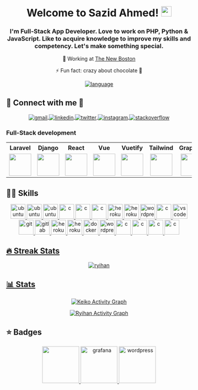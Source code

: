 <h1 align="center">
    Welcome to Sazid Ahmed!
    <img src="https://media.giphy.com/media/hvRJCLFzcasrR4ia7z/giphy.gif" width="28">
  </h1>
  
  <h3 align="center">I'm Full-Stack App Developer. Love to work on PHP, Python & JavaScript. Like to acquire knowledge to improve my skills and competency. Let's make something special.
</h3>
  
  <p align="center"> 💼 Working at <a href="https://www.thenewboston.com">The New Boston</a> </p> 
  <p align="center"> ⚡ Fun fact: crazy about chocolate 🍫 </p>
  
  
  <p align="center">
    <a href="https://github-readme-stats.vercel.app/api/top-langs/?username=SazidAhmed&theme=radical&langs_count=10&layout=compact"><img alt="language" src="https://github-readme-stats.vercel.app/api/top-langs/?username=SazidAhmed&theme=radical&langs_count=10&layout=compact" /></a>
   </p>
  <h2>🔌 Connect with me 📱</h2>
  
  <p align="center">
    <a href="mailto:sazidahmed.official@gmail.com">
        <img align="center" src="https://github.com/keikomori/icons-badges/blob/master/badges/Gmail/gmail.svg" alt="gmail" />
    </a>
    <a href="https://www.linkedin.com/in/sazidahmed-codeman/">
      <img align="center" src="https://github.com/keikomori/icons-badges/blob/master/badges/LinkedIn/linkedin.svg" alt="linkedin" />
    </a>
    <a href="https://twitter.com/Sazid_Ahmed_">
      <img align="center" src="https://github.com/keikomori/icons-badges/blob/master/badges/Twitter/twitter.svg" alt="twitter" />
    </a>
    <a href="https://www.instagram.com/sazid_ahmed/">
      <img align="center" src="https://github.com/keikomori/icons-badges/blob/master/badges/Instagram/instagram.svg" alt="instagram" />
    </a>
    <a href="https://stackoverflow.com/users/14216560/sazid-ahmed">
      <img align="center" src="https://github.com/keikomori/icons-badges/blob/master/badges/Stackoverflow/stackoverflow.svg" alt="stackoverflow" />
    </a>
  </p>
  
  ### Full-Stack development
  
  <table>
    <tr>
      <th align="center">Laravel</th>
      <th align="center">Django</th>
      <th align="center">React</th>
      <th align="center">Vue</th>
      <th align="center">Vuetify</th>
      <th align="center">Tailwind</th>
      <th align="center">GraphQL</th>
      <th align="center">MySQL</th>
      <th align="center">PostgreSQL</th>
      <th align="center">Firebase</th>
      <th align="center">MongoDB</th>
    </tr>
      <td align="center">
        <img src="https://cdn.icon-icons.com/icons2/2699/PNG/512/laravel_logo_icon_168331.png" height="60">
      </td>
      <td align="center">
        <img src="https://cdn.icon-icons.com/icons2/2107/PNG/512/file_type_django_icon_130645.png" height="60">
      </td>
      <td align="center">
        <img src="https://cdn.icon-icons.com/icons2/2415/PNG/512/react_original_logo_icon_146374.png" height="60">
      </td>
     <td align="center">
        <img src="https://cdn.icon-icons.com/icons2/2107/PNG/512/file_type_vue_icon_130078.png" height="60">
      </td>
     <td align="center">
        <img src="https://cdn.vuetifyjs.com/docs/images/logos/vuetify-logo-dark-atom.svg" height="60">
      </td>
     <td align="center">
        <img src="https://cdn.icon-icons.com/icons2/2107/PNG/512/file_type_tailwind_icon_130128.png" height="60">
      </td>
     <td align="center">
        <img src="https://cdn.icon-icons.com/icons2/2107/PNG/512/file_type_graphql_icon_130564.png" height="60">
     </td>
     <td align="center">
        <img src="https://cdn.icon-icons.com/icons2/1381/PNG/512/mysqlworkbench_93532.png" height="60">
      </td>
     <td align="center">
        <img src="https://cdn.icon-icons.com/icons2/2699/PNG/512/postgresql_logo_icon_170835.png" height="60">
      </td>
     <td align="center">
        <img src="https://cdn.icon-icons.com/icons2/2699/PNG/512/firebase_logo_icon_171157.png" height="60">
      </td>
     <td align="center">
        <img src="https://cdn.icon-icons.com/icons2/2107/PNG/512/file_type_mongo_icon_130383.png" height="60">
      </td>
  </table>
  
  <h2>👩‍💻 Skills</h2>
  
  <p align="center">
    <a href="#"><img src="https://cdn.icon-icons.com/icons2/46/PNG/128/linux_penguin_animal_9362.png" alt="ubuntu" width="40" height="40"/>
    <a href="https://ubuntu.com/"><img src="https://cdn.icon-icons.com/icons2/70/PNG/512/ubuntu_14143.png" alt="ubuntu" width="40" height="40"/>
    <a href="https://ubuntu.com/"><img src="https://cdn.icon-icons.com/icons2/2108/PNG/512/centos_icon_130972.png" alt="ubuntu" width="40" height="40"/>
    <a href="https://www.learn-c.org"><img src="https://github.com/keikomori/icons-badges/blob/master/icons/C/c.svg" alt="c" width="40" height="40"/>
    <a href="https://www.learn-c.org"><img src="https://cdn.icon-icons.com/icons2/112/PNG/512/python_18894.png" alt="c" width="40" height="40"/>
    <a href="https://www.learn-c.org"><img src="https://cdn.icon-icons.com/icons2/2107/PNG/512/file_type_php_icon_130266.png" alt="c" width="40" height="40"/>
    <a href="https://www.microsoft.com/pt-br/windows/"><img src="https://cdn.icon-icons.com/icons2/2107/PNG/512/file_type_html_icon_130541.png" alt="heroku" width="40" height="40"/>
    <a href="https://www.microsoft.com/pt-br/windows/"><img src="https://cdn.icon-icons.com/icons2/2107/PNG/512/file_type_css_icon_130661.png" alt="heroku" width="40" height="40"/>
    <a href="https://br.wordpress.org/"><img src="https://cdn.icon-icons.com/icons2/2107/PNG/512/file_type_scss_icon_130177.png" alt="wordpress" width="40" height="40"/>
    <a href="https://www.learn-c.org"><img src="https://cdn.icon-icons.com/icons2/2108/PNG/512/javascript_icon_130900.png" alt="c" width="40" height="40"/>
    <a href="https://code.visualstudio.com"><img src="https://cdn.icon-icons.com/icons2/2107/PNG/512/file_type_vscode_icon_130084.png" alt="vscode" width="40" height="40"/>
    <a href="https://git-scm.com/"><img src="https://cdn.icon-icons.com/icons2/2107/PNG/512/file_type_git_icon_130581.png" alt="git" width="40" height="40"/>
    <a href="https://gitlab.com/"><img src="https://cdn.icon-icons.com/icons2/2107/PNG/512/file_type_gitlab_icon_130579.png" alt="gitlab" width="40" height="40"/>
    <a href="https://www.microsoft.com/pt-br/windows/"><img src="https://cdn.icon-icons.com/icons2/2108/PNG/512/heroku_icon_130912.png" alt="heroku" width="40" height="40"/>
    <a href="https://www.microsoft.com/pt-br/windows/"><img src="https://cdn.icon-icons.com/icons2/2107/PNG/512/file_type_netlify_icon_130354.png" alt="heroku" width="40" height="40"/>
    <a href="https://www.docker.com/"><img src="https://cdn.icon-icons.com/icons2/2415/PNG/512/docker_original_logo_icon_146556.png" alt="docker" width="40" height="40"/>
    <a href="https://br.wordpress.org/"><img src="https://cdn.icon-icons.com/icons2/673/PNG/512/wordpress_icon-icons.com_60472.png" alt="wordpress" width="40" height="40"/>
    <a href="https://www.learn-c.org"><img src="https://cdn.icon-icons.com/icons2/2429/PNG/512/figma_logo_icon_147289.png" alt="c" width="40" height="40"/>
    <a href="https://www.learn-c.org"><img src="https://cdn.icon-icons.com/icons2/2699/PNG/512/webflow_logo_icon_169218.png" alt="c" width="40" height="40"/>
    <a href="https://www.learn-c.org"><img src="https://cdn.icon-icons.com/icons2/2107/PNG/512/file_type_photoshop_icon_130268.png" alt="c" width="40" height="40"/>
    <a href="https://www.learn-c.org"><img src="https://cdn.icon-icons.com/icons2/1088/PNG/512/1485282149-adobe-premiere-pro-cc-creative-cloud_78301.png" alt="c" width="40" height="40"/>
  </p>
      
      
  <h2>🔥 Streak Stats</h2>
  
  <p align="center">
    <img src="http://github-readme-streak-stats.herokuapp.com?user=ryihan&theme=dracula" alt="ryihan" />
  </p>
  
  <h2>📊 Stats</h2>
  
  <p align="center">
  <a href="https://github.com/ashutosh00710/github-readme-activity-graph"><img alt="Keiko Activity Graph" src="https://activity-graph.herokuapp.com/graph?username=ryihan&bg_color=1F222E&color=F8D866&line=F85D7F&point=FFFFFF&hide_border=true" /></a>
  </p>
  
  
  <p align="center">
  <a  href="https://github-readme-stats.vercel.app/api?username=ryihan&count_private=true&show_icons=true&theme=radical"><img alt="Ryihan Activity Graph" src="https://github-readme-stats.vercel.app/api?username=ryihan&count_private=true&show_icons=true&theme=radical" /></a>
    
  </p>
  
  
  <h2>⭐ Badges</h2>
  
  <p align="center">
    <a href="https://www.credly.com/org/certiprof/badge/scrum-foundation-professional-certificate.1"><img src="https://github.com/keikomori/icons-badges/blob/master/badges/scrum-foundation-professional-certificate.1.png"  width="100" height="100"/>
    <a href="https://www.credly.com/earner/earned/badge/93bb1ef0-7d5d-4a0b-bd96-9b7b542c1677/"><img src="https://github.com/keikomori/icons-badges/blob/master/badges/cybersecurity-essentials.png" alt="grafana" width="100" height="100"/>
    <a href="https://www.credly.com/badges/2a093b9f-925d-43d0-932f-ad1fca326901/public_url"><img src="https://github.com/keikomori/icons-badges/blob/master/badges/networking-academy-learn-a-thon-2021.1.png" alt="wordpress" width="100" height="100"/>
  </p>
  
  <!--
  
  <p align="center"> If you consider buying me a coffee/tea 🥺👉👈 </p>
  <p align="center">
    <a href="https://www.buymeacoffee.com/keikomori" target="_blank"><img src="https://cdn.buymeacoffee.com/buttons/v2/default-red.png" alt="Buy Me A Coffee" width="150" ></a>
  </p>
  
   -->
  
